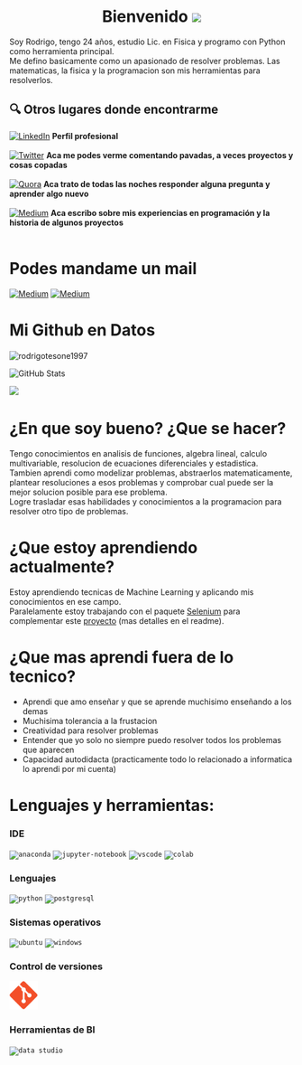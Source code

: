 <h1 align="center">Bienvenido <img src="https://github.com/TheDudeThatCode/TheDudeThatCode/blob/master/Assets/Hi.gif" width="30px"> </h1>

Soy Rodrigo, tengo 24 años, estudio Lic. en Fisica y programo con Python como herramienta principal.</br>
Me defino basicamente como un apasionado de resolver problemas. Las matematicas, la fisica y la programacion son mis herramientas para resolverlos.  

## 🔍 Otros lugares donde encontrarme

  <a href="https://www.linkedin.com/in/rodrigo-tesone" target="_blank"><img alt="LinkedIn" src="https://img.shields.io/badge/linkedin-%230077B5.svg?&style=for-the-badge&logo=linkedin&logoColor=white" /></a>
  **Perfil profesional**<br /></br>
  <a href="https://twitter.com/rodrigotesone97" target="_blank"><img alt="Twitter" src="https://img.shields.io/badge/Twitter-1DA1F2?style=for-the-badge&logo=twitter&logoColor=white" /></a>
  **Aca me podes verme comentando pavadas, a veces proyectos y cosas copadas** <br /></br>
  <a href="https://es.quora.com/profile/Rodrigo-Tesone" target="_blank"><img alt="Quora" src="https://img.shields.io/badge/Quora-%23B92B27.svg?&style=for-the-badge&logo=Quora&logoColor=white" /></a>
  **Aca trato de todas las noches responder alguna pregunta y aprender algo nuevo**<br /></br>
  <a href="https://medium.com/@rodrigotesone1997" target="_blank"><img alt="Medium" src="https://img.shields.io/badge/Medium-12100E?style=for-the-badge&logo=medium&logoColor=white" /></a>
  **Aca escribo sobre mis experiencias en programación y la historia de algunos proyectos**<br /></br>

# Podes mandame un mail

  <a href="mailto:rodrigotesone1997@gmail.com" target="_blank"><img alt="Medium" src="https://img.shields.io/badge/Gmail-D14836?style=for-the-badge&logo=gmail&logoColor=white" /></a>
  <a href="mailto:rodrigotesone97@outlook.com.ar" target="_blank"><img alt="Medium" src="https://img.shields.io/badge/Microsoft_Outlook-0078D4?style=for-the-badge&logo=microsoft-outlook&logoColor=white" /></a>

# Mi Github en Datos

<p><img align="center" src="https://github-readme-stats.vercel.app/api/top-langs?username=rodrigotesone1997&show_icons=true&locale=en&layout=compact" alt="rodrigotesone1997" /></p>


<!--![Visitor Badge](https://visitor-badge.laobi.icu/badge?page_id=rodrigotesone1997)-->

![GitHub Stats](https://github-readme-stats.vercel.app/api?username=rodrigotesone1997&show_icons=true&theme=dark)

![](https://github-profile-summary-cards.vercel.app/api/cards/profile-details?username=rodrigotesone1997&theme=default)  

  
<!--<p align="center"> <img alt="GitHub last commit" src="https://img.shields.io/github/last-commit/rodrigotesone1997/notis_personalizadas?style=for-the-badge">    <img alt="GitHub followers" src="https://img.shields.io/github/followers/rodrigotesone1997?style=for-the-badge">    <img alt="GitHub contributors" src="https://img.shields.io/github/contributors/rodrigotesone1997/notis_personalizadas?style=for-the-badge">-->
  
# ¿En que soy bueno? ¿Que se hacer?

Tengo conocimientos en analisis de funciones, algebra lineal, calculo multivariable, resolucion de ecuaciones diferenciales y estadistica.</br>
Tambien aprendi como modelizar problemas, abstraerlos matematicamente, plantear resoluciones a esos problemas y comprobar cual puede ser la mejor solucion posible para ese problema.</br>
Logre trasladar esas habilidades y conocimientos a la programacion para resolver otro tipo de problemas.</br>

# ¿Que estoy aprendiendo actualmente?

Estoy aprendiendo tecnicas de Machine Learning y aplicando mis conocimientos en ese campo.</br>
Paralelamente estoy trabajando con el paquete [Selenium](https://selenium-python.readthedocs.io/) para complementar este [proyecto](https://github.com/rodrigotesone1997/Bot_Curso_Graty) (mas detalles en el readme).

# ¿Que mas aprendi fuera de lo tecnico?

- Aprendi que amo enseñar y que se aprende muchisimo enseñando a los demas
- Muchisima tolerancia a la frustacion
- Creatividad para resolver problemas
- Entender que yo solo no siempre puedo resolver todos los problemas que aparecen
- Capacidad autodidacta (practicamente todo lo relacionado a informatica lo aprendi por mi cuenta)


# Lenguajes y herramientas:

### IDE

<code><img height="50" src="https://d3b8hk1o42ev08.cloudfront.net/wp-content/uploads/2018/10/codepolitan_anaconda_700_350-image700x350-crop.png" alt="anaconda"></code>
<code><img height="50" src="https://empresas.blogthinkbig.com/wp-content/uploads/2019/03/Figura1LogoJupyter.png" alt="jupyter-notebook"></code>
<code><img height="50" src="https://azurecomcdn.azureedge.net/cvt-e59711d997ff74147dd7db5220a6ba86f8f46065ac1cb9d82b7a98727890278f/images/page/products/visual-studio-code/vscode-logo.png" alt="vscode"></code>
<code><img height="50" src="https://www.marketing-branding.com/wp-content/uploads/2020/07/google-colaboratory-colab-guia-completa.jpg" alt="colab"></code>

### Lenguajes

<code><img height="50" src="https://www.freecodecamp.org/espanol/news/content/images/size/w2000/2021/02/Python-language-1-.png" alt="python"></code>
<code><img height="50" src="https://alvaroperdiz.com/images/headers/postgresql.png" alt="postgresql"></code>

### Sistemas operativos

<code><img height="50" src="https://cdn.computerhoy.com/sites/navi.axelspringer.es/public/styles/1200/public/media/image/2014/02/31472-todo-ubuntu-que-es-que-podemos-esperar-este.jpg?itok=3Rn5Yhq9" alt="ubuntu"></code>
<code><img height="50" src="https://i.blogs.es/d66526/win10-64/1366_2000.jpg" alt="windows"></code>

### Control de versiones

<code><img height="50" src="https://raw.githubusercontent.com/devicons/devicon/master/icons/git/git-original.svg" alt="git"></code>

### Herramientas de BI

<code><img height="50" src="https://www.mdmarketingdigital.com/blog/wp-content/uploads/2019/06/Data-Studio-Stats-1200x700.png" alt="data studio"></code>
